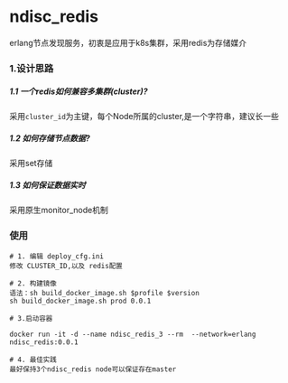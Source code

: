 ndisc_redis
=====
erlang节点发现服务，初衷是应用于k8s集群，采用redis为存储媒介


### 1.设计思路
##### 1.1 一个redis如何兼容多集群(cluster)?
采用`cluster_id`为主键，每个Node所属的cluster,是一个字符串，建议长一些

##### 1.2 如何存储节点数据?
采用set存储

##### 1.3 如何保证数据实时
采用原生monitor_node机制

### 使用
```
# 1. 编辑 deploy_cfg.ini
修改 CLUSTER_ID,以及 redis配置

# 2. 构建镜像 
语法：sh build_docker_image.sh $profile $version
sh build_docker_image.sh prod 0.0.1

# 3.启动容器

docker run -it -d --name ndisc_redis_3 --rm  --network=erlang ndisc_redis:0.0.1

# 4. 最佳实践
最好保持3个ndisc_redis node可以保证存在master
```
